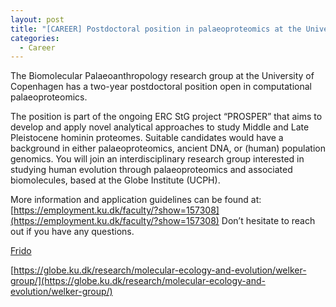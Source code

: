 ```yaml
---
layout: post
title: "[CAREER] Postdoctoral position in palaeoproteomics at the University of Copenhagen"
categories:
  - Career
---
```


The Biomolecular Palaeoanthropology research group at the University of Copenhagen has a two-year postdoctoral position open in computational palaeoproteomics.

The position is part of the ongoing ERC StG project “PROSPER” that aims to develop and apply novel analytical approaches to study Middle and Late Pleistocene hominin proteomes. Suitable candidates would have a background in either palaeoproteomics, ancient DNA, or (human) population genomics. You will join an interdisciplinary research group interested in studying human evolution through palaeoproteomics and associated biomolecules, based at the Globe Institute (UCPH).

More information and application guidelines can be found at:
[https://employment.ku.dk/faculty/?show=157308](https://employment.ku.dk/faculty/?show=157308)
Don’t hesitate to reach out if you have any questions.

[Frido](mailto:frido.welker@sund.ku.dk)

[https://globe.ku.dk/research/molecular-ecology-and-evolution/welker-group/](https://globe.ku.dk/research/molecular-ecology-and-evolution/welker-group/)
